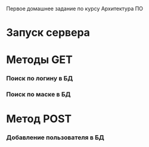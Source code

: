 Первое домашнее задание по курсу Архитектура ПО
# Запуск сервера

# Методы GET

### Поиск по логину в БД
### Поиск по маске в БД

# Метод POST
### Добавление пользователя в БД